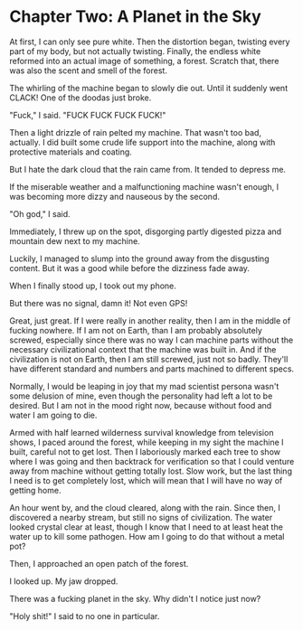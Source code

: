 # **Chapter Two: A Planet in the Sky**

At first, I can only see pure white. Then the distortion began, twisting every part of my body, but not actually twisting. Finally, the endless white reformed into an actual image of something, a forest. Scratch that, there was also the scent and smell of the forest.

The whirling of the machine began to slowly die out. Until it suddenly went CLACK! One of the doodas just broke.

"Fuck," I said. "FUCK FUCK FUCK FUCK!"

Then a light drizzle of rain pelted my machine. That wasn't too bad, actually. I did built some crude life support into the machine, along with protective materials and coating.

But I hate the dark cloud that the rain came from. It tended to depress me.

If the miserable weather and a malfunctioning machine wasn't enough, I was becoming more dizzy and nauseous by the second.

"Oh god," I said.

Immediately, I threw up on the spot, disgorging partly digested pizza and mountain dew next to my machine.

Luckily, I managed to slump into the ground away from the disgusting content. But it was a good while before the dizziness fade away.

When I finally stood up, I took out my phone.

But there was no signal, damn it! Not even GPS!

Great, just great. If I were really in another reality, then I am in the middle of fucking nowhere. If I am not on Earth, than I am probably absolutely screwed, especially since there was no way I can machine parts without the necessary civilizational context that the machine was built in. And if the civilization is not on Earth, then I am still screwed, just not so badly. They'll have different standard and numbers and parts machined to different specs.

Normally, I would be leaping in joy that my mad scientist persona wasn't some delusion of mine, even though the personality had left a lot to be desired. But I am not in the mood right now, because without food and water I am going to die.

Armed with half learned wilderness survival knowledge from television shows, I paced around the forest, while keeping in my sight the machine I built, careful not to get lost. Then I laboriously marked each tree to show where I was going and then backtrack for verification so that I could venture away from machine without getting totally lost. Slow work, but the last thing I need is to get completely lost, which will mean that I will have no way of getting home.

An hour went by, and the cloud cleared, along with the rain. Since then, I discovered a nearby stream, but still no signs of civilization. The water looked crystal clear at least, though I know that I need to at least heat the water up to kill some pathogen. How am I going to do that without a metal pot?

Then, I approached an open patch of the forest.

I looked up. My jaw dropped.

There was a fucking planet in the sky. Why didn't I notice just now?

"Holy shit!" I said to no one in particular.
